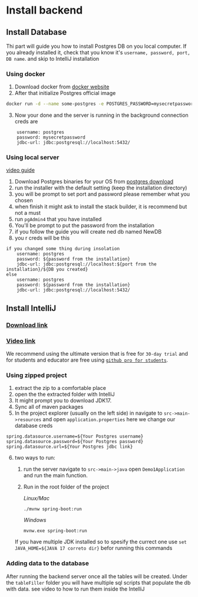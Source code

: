 # Install backend

## Install Database

Thi part will guide you how to install Postgres DB on you local computer.
If you already installed it, check that you know it's `username, password, port, DB name`. and skip to IntelliJ installation

### **Using docker**

1. Download docker from [docker website](https://www.docker.com/)
2. After that initialize Postgres official image

```bash
docker run -d --name some-postgres -e POSTGRES_PASSWORD=mysecretpassword -p 5432:5432 postgres
```

3. Now your done and the server is running in the background connection creds are

```
    username: postgres
    password: mysecretpassword
    jdbc-url: jdbc:postgresql://localhost:5432/

```

### **Using local server**

[video guide](https://www.youtube.com/watch?v=0n41UTkOBb0)

1. Download Postgres binaries for your OS from [postgres download](https://www.postgresql.org/download/)
2. run the installer with the default setting (keep the installation directory)
3. you will be prompt to set port and password please remember what you chosen
4. when finish it might ask to install the stack builder, it is recommend but not a must
5. run `pgAdmin4` that you have installed
6. You'll be prompt to put the password from the installation
7. if you follow the guide you will create ned db named NewDB
8. you r creds will be this

```
if you changed some thing during insolation
    username: postgres
    password: ${password from the installation}
    jdbc-url: jdbc:postgresql://localhost:${port from the installation}/${DB you created}
else
    username: postgres
    password: ${password from the installation}
    jdbc-url: jdbc:postgresql://localhost:5432/
```

## Install IntelliJ

### [Download link](https://www.jetbrains.com/idea/download/)

### [Video link](TODO:somelinkhere)

We recommend using the ultimate version that is free for `30-day trial` and for students and educator are free using [`github pro for students`](https://education.github.com/pack).

### **Using zipped project**

1. extract the zip to a comfortable place
2. open the the extracted folder with IntelliJ
3. It might prompt you to download JDK17.
4. Sync all of maven packages
5. In the project explorer (usually on the left side) in navigate to
   `src->main->resources` and open `application.properties` here we change our database creds

```
spring.datasource.username=${Your Postgres username}
spring.datasource.password=${Your Postgres password}
spring.datasource.url=${Your Postgres jdbc link}
```

6. two ways to run:

    1. run the server navigate to `src->main->java` open `Demo1Application` and run the main function.

    2. Run in the root folder of the project

       _Linux/Mac_

       ```
       ./mvnw spring-boot:run
       ```

       _Windows_

       ```
       mvnw.exe spring-boot:run
       ```
      If you have multiple JDK installed so to spesify the currect one use `set JAVA_HOME=${JAVA 17 correto dir}` befor running this commands

### **Adding data to the database**

After running the backend server once all the tables will be created.
Under the `tableFiller` folder you will have multiple sql scripts that populate the db with data. see video to how to run them inside the IntelliJ

